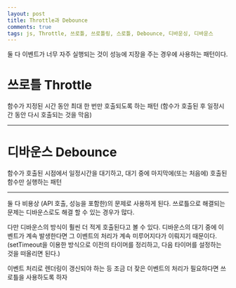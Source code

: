 ```yaml
---
layout: post
title: Throttle과 Debounce
comments: true
tags: js, Throttle, 쓰로틀, 쓰로틀링, 스로틀, Debounce, 디바운싱, 디바운스
---
```


둘 다 이벤트가 너무 자주 실행되는 것이 성능에 지장을 주는 경우에 사용하는 패턴이다.

# 쓰로틀 Throttle

함수가 지정된 시간 동안 최대 한 번만 호출되도록 하는 패턴
(함수가 호출된 후 일정시간 동안 다시 호출되는 것을 막음)

---

# 디바운스 Debounce

함수가 호출된 시점에서 일정시간을 대기하고, 대기 중에 마지막에(또는 처음에) 호출된 함수만 실행하는 패턴

---

둘 다 비용상 (API 호출, 성능을 포함한)의 문제로 사용하게 된다.
쓰로틀으로 해결되는 문제는 디바운스로도 해결 할 수 있는 경우가 많다.

다만 디바운스의 방식이 훨씬 더 적게 호출된다고 볼 수 있다.
디바운스의 대기 중에 이벤트가 계속 발생한다면 그 이벤트의 처리가 계속 미루어지다가
이뤄지기 때문이다.
(setTimeout을 이용한 방식으로 이전의 타이머를 정리하고, 다음 타이머를 설정하는 것을 떠올리면 된다.)

이벤트 처리로 렌더링이 갱신되야 하는 등 조금 더 잦은 이벤트의 처리가 필요하다면 쓰로틀을 사용하도록 하자
